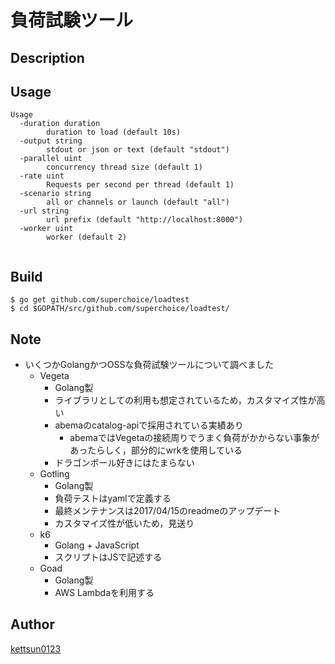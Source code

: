 # 負荷試験ツール

## Description

## Usage


```
Usage
  -duration duration
        duration to load (default 10s)
  -output string
        stdout or json or text (default "stdout")
  -parallel uint
        concurrency thread size (default 1)
  -rate uint
        Requests per second per thread (default 1)
  -scenario string
        all or channels or launch (default "all")
  -url string
        url prefix (default "http://localhost:8000")
  -worker uint
        worker (default 2)


```

## Build

```
$ go get github.com/superchoice/loadtest
$ cd $GOPATH/src/github.com/superchoice/loadtest/
```

## Note
- いくつかGolangかつOSSな負荷試験ツールについて調べました
    + Vegeta
        - Golang製
        - ライブラリとしての利用も想定されているため，カスタマイズ性が高い
        - abemaのcatalog-apiで採用されている実績あり
            + abemaではVegetaの接続周りでうまく負荷がかからない事象があったらしく，部分的にwrkを使用している
        - ドラゴンボール好きにはたまらない
    + Gotling
        - Golang製
        - 負荷テストはyamlで定義する
        - 最終メンテナンスは2017/04/15のreadmeのアップデート
        - カスタマイズ性が低いため，見送り
    + k6
        - Golang + JavaScript
        - スクリプトはJSで記述する
    + Goad
        - Golang製
        - AWS Lambdaを利用する

## Author

[kettsun0123](https://github.com/kettsun0123)
